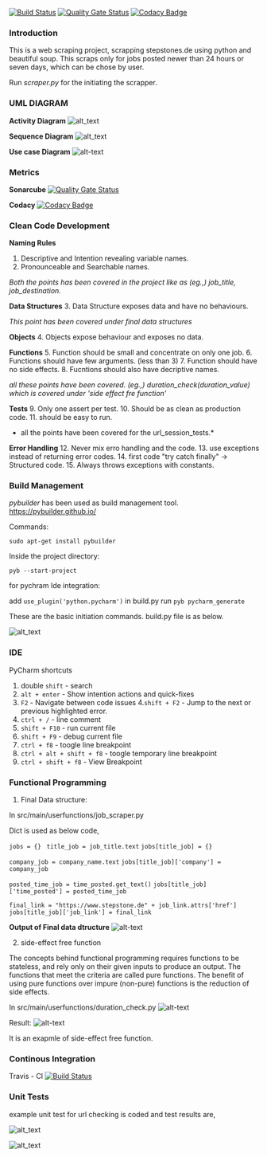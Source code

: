 [![Build Status](https://travis-ci.org/iramshiv/ase_scraper.svg?branch=master)](https://travis-ci.org/iramshiv/ase_scraper)
[![Quality Gate Status](https://sonarcloud.io/api/project_badges/measure?project=iramshiv_ase_scraper&metric=alert_status)](https://sonarcloud.io/dashboard?id=iramshiv_ase_scraper)
[![Codacy Badge](https://api.codacy.com/project/badge/Grade/f83a1ffaa6964bfaa4d52be6cf2e1245)](https://www.codacy.com/manual/iramshiv/ase_scraper?utm_source=github.com&amp;utm_medium=referral&amp;utm_content=iramshiv/ase_scraper&amp;utm_campaign=Badge_Grade)

### Introduction
This is a web scraping project, scrapping stepstones.de using python and beautiful soup. This scraps only for jobs posted newer than 24 hours or seven days, which can be chose by user.

Run *scraper.py* for the initiating the scrapper.

### UML DIAGRAM

**Activity Diagram**
![alt_text](https://github.com/iramshiv/ase_scraping/blob/master/activity.jpg)

**Sequence Diagram**
![alt_text](https://github.com/iramshiv/ase_scraping/blob/master/Sequence.jpg)

**Use case Diagram**
![alt-text](https://github.com/iramshiv/ase_scraping/blob/master/usecase.jpg)

### Metrics
**Sonarcube**
[![Quality Gate Status](https://sonarcloud.io/api/project_badges/measure?project=iramshiv_ase_scraper&metric=alert_status)](https://sonarcloud.io/dashboard?id=iramshiv_ase_scraper)

**Codacy**
[![Codacy Badge](https://api.codacy.com/project/badge/Grade/f83a1ffaa6964bfaa4d52be6cf2e1245)](https://www.codacy.com/manual/iramshiv/ase_scraper?utm_source=github.com&amp;utm_medium=referral&amp;utm_content=iramshiv/ase_scraper&amp;utm_campaign=Badge_Grade)

### Clean Code Development

**Naming Rules**
1. Descriptive and Intention revealing variable names. 
2. Pronounceable and Searchable names.

*Both the points has been covered in the project like as (eg.,) job_title, job_destination.*

**Data Structures**
3. Data Structure exposes data and have no behaviours.

*This point has been covered under final data structures*

**Objects**
4. Objects expose behaviour and exposes no data.

**Functions**
5. Function should be small and concentrate on only one job.
6. Functions should have few arguments. (less than 3)
7. Function should have no side effects.
8. Fucntions should also have decriptive names.

*all these points have been covered. (eg.,) duration_check(duration_value) which is covered under 'side effect fre function'*

**Tests**
9. Only one assert per test.
10. Should be as clean as production code.
11. should be easy to run.

* all the points have been covered for the url_session_tests.*

**Error Handling**
12. Never mix erro handling and the code.
13. use exceptions instead of returning error codes.
14. first code "try catch finally" -> Structured code.
15. Always throws exceptions with constants.

### Build Management

*pybuilder* has been used as build management tool.
https://pybuilder.github.io/

Commands:

```sudo apt-get install pybuilder```

Inside the project directory:

```pyb --start-project```

for pychram Ide integration: 

add ```use_plugin('python.pycharm')``` in build.py
run ```pyb pycharm_generate```

These are the basic initiation commands.
build.py file is as below.



![alt_text](https://github.com/iramshiv/ase_scraper/blob/master/images/pybuilder.jpg)

### IDE
PyCharm shortcuts

1. double ```shift``` -  search
2. ```alt + enter``` - Show intention actions and quick-fixes
3. ```F2``` - Navigate between code issues
4.```shift + F2``` - Jump to the next or previous highlighted error.
5. ```ctrl + /``` - line comment
6. ```shift + F10``` - run current file
7. ```shift + F9``` - debug current file
8. ```ctrl + f8``` - toogle line breakpoint
9. ```ctrl + alt + shift + f8``` - toogle temporary line breakpoint
10. ```ctrl + shift + f8``` - View Breakpoint

### Functional Programming

1. Final Data structure:

In src/main/userfunctions/job_scraper.py

Dict is used as below code,

```jobs = {} ```
```title_job = job_title.text```
```jobs[title_job] = {}```
    
 ```company_job = company_name.text```
 ```jobs[title_job]['company'] = company_job```
    
```posted_time_job = time_posted.get_text()```
```jobs[title_job]['time_posted'] = posted_time_job```
   
```final_link = "https://www.stepstone.de" + job_link.attrs['href']```
```jobs[title_job]['job_link'] = final_link```

**Output of Final data dtructure**
![alt-text](https://github.com/iramshiv/ase_scraping/blob/master/finalDS.jpg)

2. side-effect free function

The concepts behind functional programming requires functions to be stateless, and rely only on their given inputs to produce an output. The functions that meet the criteria are called pure functions. The benefit of using pure functions over impure (non-pure) functions is the reduction of side effects.

In src/main/userfunctions/duration_check.py
![alt-text](https://github.com/iramshiv/ase_scraping/blob/master/freefunction.jpg)

Result:
![alt-text](https://github.com/iramshiv/ase_scraping/blob/master/resultfreefunction.jpg)

It is an exapmle of side-effect free function.

### Continous Integration
Travis - CI
[![Build Status](https://travis-ci.org/iramshiv/ase_scraper.svg?branch=master)](https://travis-ci.org/iramshiv/ase_scraper)

### Unit Tests

example unit test for url checking is coded and test results are,

![alt_text](https://github.com/iramshiv/ase_scraper/blob/master/images/pybuilder.jpg)

![alt_text](https://github.com/iramshiv/ase_scraper/blob/master/images/testresult.jpg)






